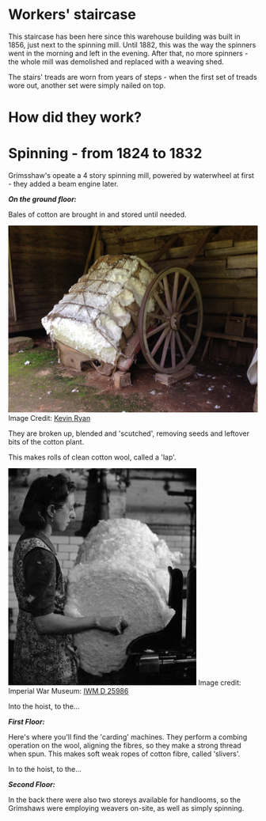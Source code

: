 # Workers' staircase

This staircase has been here since this warehouse building was built in 1856, just next to the spinning mill.
Until 1882, this was the way the spinners went in the morning and left in the evening. After that, no more spinners - the whole mill was demolished and replaced with a weaving shed.

The stairs' treads are worn from years of steps - when the first set of treads wore out, another set were simply nailed on top. 


# How did they work?

# Spinning - from 1824 to 1832
Grimsshaw's opeate a 4 story spinning mill, powered by waterwheel at first - they added a beam engine later.

***On the ground floor:***

Bales of cotton are brought in and stored until needed.

![max_pic](./cotton_bale.jpg)
Image Credit: [Kevin Ryan](https://pixabay.com/users/kevincodeforclt-2794506/?utm_source=link-attribution&utm_medium=referral&utm_campaign=image&utm_content=2128197)


They are broken up, blended and 'scutched', removing seeds and leftover bits of the cotton plant.

This makes rolls of clean cotton wool, called a 'lap'.

![max_pic](./cotton_lap.jpg)
Image credit: Imperial War Museum: [IWM D 25986](https://www.iwm.org.uk/corporate/policies/non-commercial-licence)


Into the hoist, to the... 

***First Floor:***

Here's where you'll find the 'carding' machines. They perform a combing operation on the wool, aligning the fibres, so they make a strong thread when spun.
This makes soft weak ropes of cotton fibre, called 'slivers'.

In to the hoist, to the...

***Second Floor:***






In the back there were also two storeys available for handlooms, so the Grimshaws were employing weavers on-site, as well as simply spinning. 

